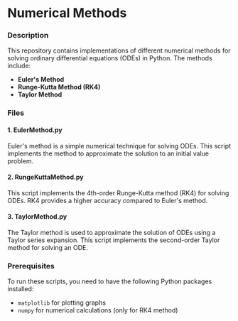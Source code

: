 # Numerical Methods
### Description
This repository contains implementations of different numerical methods for solving ordinary differential equations (ODEs) in Python. The methods include:
- **Euler's Method**
- **Runge-Kutta Method (RK4)**
- **Taylor Method**

### Files
#### 1. EulerMethod.py
Euler's method is a simple numerical technique for solving ODEs. This script implements the method to approximate the solution to an initial value problem.

#### 2. RungeKuttaMethod.py
This script implements the 4th-order Runge-Kutta method (RK4) for solving ODEs. RK4 provides a higher accuracy compared to Euler's method.

#### 3. TaylorMethod.py
The Taylor method is used to approximate the solution of ODEs using a Taylor series expansion. This script implements the second-order Taylor method for solving an ODE.

### Prerequisites
To run these scripts, you need to have the following Python packages installed:

- `matplotlib` for plotting graphs
- `numpy` for numerical calculations (only for RK4 method)

